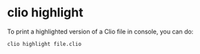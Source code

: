 # clio highlight

To print a highlighted version of a Clio file in console, you can do:

```text
clio highlight file.clio
```

